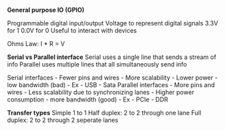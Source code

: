 **General purpose IO (GPIO)**

Programmable digital input/output
Voltage to represent digital signals
    3.3V for 1
    0.0V for 0
Useful to interact with devices

Ohms Law: I * R = V

**Serial vs Parallel interface**
Serial uses a single line that sends a stream of info
Parallel uses multiple lines that all simultaneously send info

Serial interfaces
    - Fewer pins and wires
    - More scalability
    - Lower power
    - low bandwidth (bad)
    - Ex
      - USB 
      - Sata
Parallel interfaces
    - More pins and wires
    - Less scalability due to synchronizing lanes
    - Higher power consumption
    - more bandwidth (good)
    - Ex
      - PCIe
      - DDR
    
**Transfer types**
Simple 1 to 1
Half duplex: 2 to 2 through one lane
Full duplex: 2 to 2 through 2 seperate lanes
